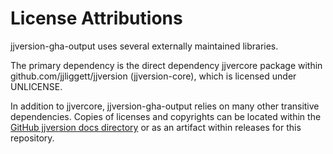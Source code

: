 # License Attributions

jjversion-gha-output uses several externally maintained libraries.

The primary dependency is the direct dependency jjvercore package within github.com/jjliggett/jjversion (jjversion-core), which is licensed under UNLICENSE.

In addition to jjvercore, jjversion-gha-output relies on many other transitive dependencies. Copies of licenses and copyrights can be located within the [GitHub jjversion docs directory](https://github.com/jjliggett/jjversion/tree/root/docs) or as an artifact within releases for this repository.
